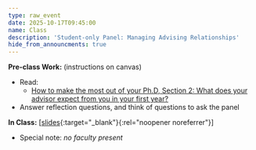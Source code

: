 ```yaml
---
type: raw_event
date: 2025-10-17T09:45:00
name: Class
description: 'Student-only Panel: Managing Advising Relationships'
hide_from_announcments: true
---
```


**Pre-class Work:** (instructions on canvas)
* Read:
  * [How to make the most out of your Ph.D, Section 2: What does your advisor expect from you in your first year?](https://yanivyacoby.github.io/a-guide-to-your-phd/guide.html)
* Answer reflection questions, and think of questions to ask the panel


**In Class:**
\[[slides](https://docs.google.com/presentation/d/1NZTPWdXZvdKvstrT0ZnjvlLDE4a-8XLXZKm_-8ttUig/edit?usp=sharing){:target="_blank"}{:rel="noopener noreferrer"}\]
<!-- * Panel on managing advising relationships with: [Paula Rodriguez Diaz](https://paularodrid.wordpress.com/){:target="_blank"}{:rel="noopener noreferrer"}, [Roy Rinberg](https://royrinberg.com/){:target="_blank"}{:rel="noopener noreferrer"}, [Sanket Shah](https://sanketkshah.github.io/){:target="_blank"}{:rel="noopener noreferrer"}, and [Shirley Zhang](https://shirleykzhang.github.io/){:target="_blank"}{:rel="noopener noreferrer"}. -->
* Special note: *no faculty present*
